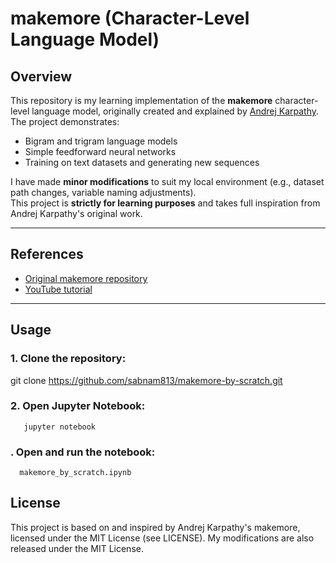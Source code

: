 # makemore (Character-Level Language Model)

## Overview
This repository is my learning implementation of the **makemore** character-level language model, originally created and explained by [Andrej Karpathy](https://github.com/karpathy).  
The project demonstrates:
- Bigram and trigram language models
- Simple feedforward neural networks
- Training on text datasets and generating new sequences

I have made **minor modifications** to suit my local environment (e.g., dataset path changes, variable naming adjustments).  
This project is **strictly for learning purposes** and takes full inspiration from Andrej Karpathy's original work.

---

## References
- [Original makemore repository](https://github.com/karpathy/makemore)
- [YouTube tutorial](https://www.youtube.com/watch?v=TCH_1BHY58I&list=PLAqhIrjkxbuWI23v9cThsA9GvCAUhRvKZ&index=3)

---

## Usage
### 1. Clone the repository:
   git clone https://github.com/sabnam813/makemore-by-scratch.git

### 2. Open Jupyter Notebook:
       jupyter notebook

### . Open and run the notebook:
      makemore_by_scratch.ipynb

## License
This project is based on and inspired by Andrej Karpathy's makemore,
licensed under the MIT License (see LICENSE).
My modifications are also released under the MIT License.
